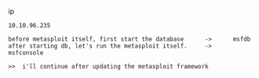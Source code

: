 ip

	10.10.96.235

	before metasploit itself, first start the database		->		msfdb
	after starting db, let's run the metasploit itself.		->		msfconsole

	>>  i'll continue after updating the metasploit framework
